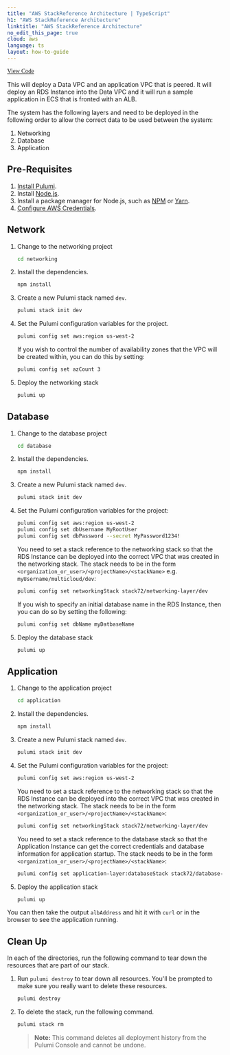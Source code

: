 ```yaml
---
title: "AWS StackReference Architecture | TypeScript"
h1: "AWS StackReference Architecture"
linktitle: "AWS StackReference Architecture"
no_edit_this_page: true
cloud: aws
language: ts
layout: how-to-guide
---
```


<!-- WARNING: this page was generated by a tool. Do not edit it by hand. -->
<!-- To change it, please see https://github.com/pulumi/docs/tree/master/tools/mktutorial. -->

<p class="mb-4 flex">
    <a class="flex flex-wrap items-center rounded-md text-lg text-white bg-blue-600 border-2 border-blue-600 px-2 mr-2 whitespace-no-wrap hover:text-white" style="height: 45px; font-family: 'Gilroy'; " href="https://github.com/pulumi/examples/tree/master/aws-ts-stackreference-architecture" target="_blank">
        <span><i class="fab fa-github pr-2"></i> View Code</span>
    </a>
</p>


This will deploy a Data VPC and an application VPC that is peered. It will deploy an RDS Instance into the Data VPC and it will
run a sample application in ECS that is fronted with an ALB.

The system has the following layers and need to be deployed in the following order to allow the correct data to be used
between the system:

1. Networking
2. Database
3. Application

## Pre-Requisites

1. [Install Pulumi](https://www.pulumi.com/docs/reference/install).
1. Install [Node.js](https://nodejs.org/en/download).
1. Install a package manager for Node.js, such as [NPM](https://www.npmjs.com/get-npm) or [Yarn](https://yarnpkg.com/lang/en/docs/install).
1. [Configure AWS Credentials](https://www.pulumi.com/docs/reference/clouds/aws/setup/).

## Network

1.  Change to the networking project
    ```bash
    cd networking
    ```

1.  Install the dependencies.

    ```bash
    npm install
    ```

1.  Create a new Pulumi stack named `dev`.

    ```bash
    pulumi stack init dev
    ```

1. Set the Pulumi configuration variables for the project.

    ```bash
    pulumi config set aws:region us-west-2
    ```
   
   If you wish to control the number of availability zones that the VPC will be created within, you can do this by setting:
   
   ```bash
   pulumi config set azCount 3
    ```

1. Deploy the networking stack

    ```bash
    pulumi up
    ```
   

## Database

1.  Change to the database project
    ```bash
    cd database
    ```

1.  Install the dependencies.

    ```bash
    npm install
    ```

1.  Create a new Pulumi stack named `dev`.

    ```bash
    pulumi stack init dev
    ```

1. Set the Pulumi configuration variables for the project:

   ```bash
   pulumi config set aws:region us-west-2
   pulumi config set dbUsername MyRootUser
   pulumi config set dbPassword --secret MyPassword1234!
   ```
   
   You need to set a stack reference to the networking stack so that the RDS Instance can be deployed into the correct VPC
   that was created in the networking stack. The stack needs to be in the form `<organization_or_user>/<projectName>/<stackName>` 
   e.g. `myUsername/multicloud/dev`:
   
   ```bash
   pulumi config set networkingStack stack72/networking-layer/dev
   ```
   
   If you wish to specify an initial database name in the RDS Instance, then you can do so by setting the following:
   
   ```bash
   pulumi config set dbName myDatbaseName
   ```

1. Deploy the database stack

    ```bash
    pulumi up
    ```

## Application

1.  Change to the application project
    ```bash
    cd application
    ```

1.  Install the dependencies.

    ```bash
    npm install
    ```

1.  Create a new Pulumi stack named `dev`.

    ```bash
    pulumi stack init dev
    ```

1. Set the Pulumi configuration variables for the project:

   ```bash
   pulumi config set aws:region us-west-2
   ```
   
   You need to set a stack reference to the networking stack so that the RDS Instance can be deployed into the correct VPC
   that was created in the networking stack. The stack needs to be in the form `<organization_or_user>/<projectName>/<stackName>`:
   
   ```bash
   pulumi config set networkingStack stack72/networking-layer/dev
   ```
 
   You need to set a stack reference to the database stack so that the Application Instance can get the correct credentials
   and database information for application startup. The stack needs to be in the form `<organization_or_user>/<projectName>/<stackName>`:
   
   ```bash
   pulumi config set application-layer:databaseStack stack72/database-layer/dev
   ```
 
1. Deploy the application stack

    ```bash
    pulumi up
    ```
   
You can then take the output `albAddress` and hit it with `curl` or in the browser to see the application running.

## Clean Up

In each of the directories, run the following command to tear down the resources that are part of our
stack.

1. Run `pulumi destroy` to tear down all resources.  You'll be prompted to make
   sure you really want to delete these resources.

   ```bash
   pulumi destroy
   ```

1. To delete the stack, run the following command.

   ```bash
   pulumi stack rm
   ```
   > **Note:** This command deletes all deployment history from the Pulumi
   > Console and cannot be undone.


